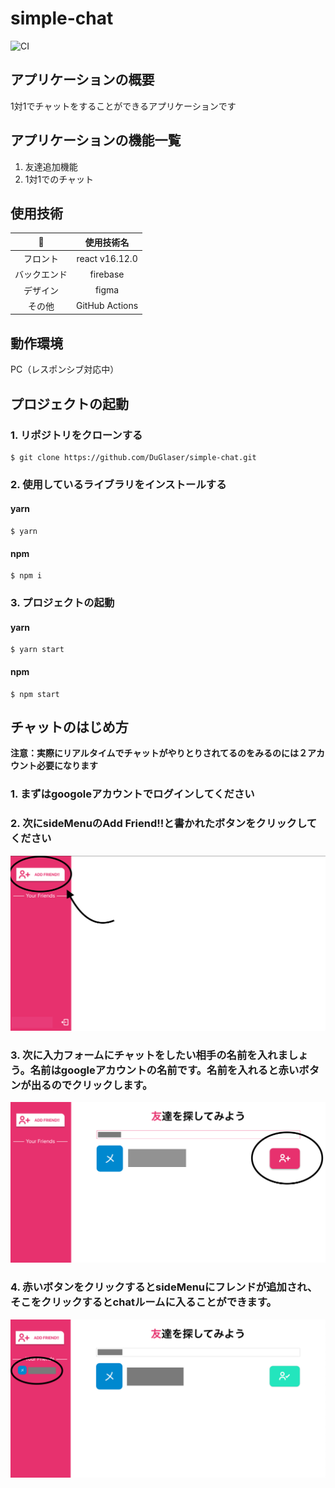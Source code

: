 # simple-chat
![CI](https://github.com/DuGlaser/simple-chat/workflows/CI/badge.svg?event=push)
## アプリケーションの概要
1対1でチャットをすることができるアプリケーションです

## アプリケーションの機能一覧
1. 友達追加機能
2. 1対1でのチャット

## 使用技術
|:rocket:|使用技術名|
|:---:|:----:|
|フロント| react v16.12.0 |
|バックエンド| firebase|
|デザイン|figma|
|その他| GitHub Actions|

## 動作環境
PC（レスポンシブ対応中）

## プロジェクトの起動
### 1. リポジトリをクローンする
```
$ git clone https://github.com/DuGlaser/simple-chat.git
```

### 2. 使用しているライブラリをインストールする
#### yarn
```
$ yarn
```

#### npm
```
$ npm i 
```

### 3. プロジェクトの起動
#### yarn
```
$ yarn start
```

#### npm 
```
$ npm start
```

## チャットのはじめ方
**注意：実際にリアルタイムでチャットがやりとりされてるのをみるのには２アカウント必要になります**
### 1. まずはgoogoleアカウントでログインしてください
### 2. 次にsideMenuのAdd Friend!!と書かれたボタンをクリックしてください
![](doc/ss1.png)
### 3. 次に入力フォームにチャットをしたい相手の名前を入れましょう。名前はgoogleアカウントの名前です。名前を入れると赤いボタンが出るのでクリックします。
![](doc/ss2.png)
### 4. 赤いボタンをクリックするとsideMenuにフレンドが追加され、そこをクリックするとchatルームに入ることができます。
![](doc/ss3.png)
